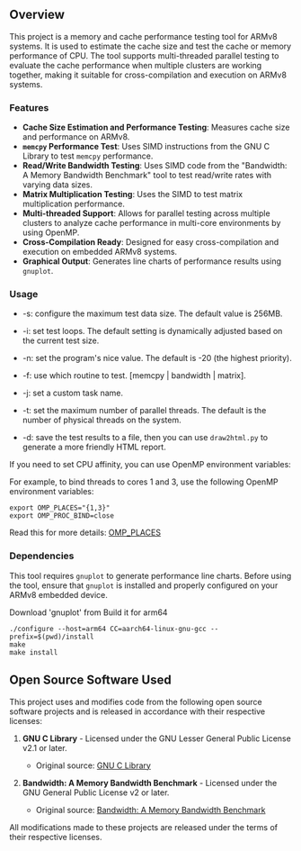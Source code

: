 ## Overview

This project is a memory and cache performance testing tool for ARMv8 systems. It is used to estimate the cache size and test the cache or memory performance of CPU. The tool supports multi-threaded parallel testing to evaluate the cache performance when multiple clusters are working together, making it suitable for cross-compilation and execution on ARMv8 systems.

### Features

- **Cache Size Estimation and Performance Testing**: Measures cache size and performance on ARMv8.
- **`memcpy` Performance Test**: Uses SIMD instructions from the GNU C Library to test `memcpy` performance.
- **Read/Write Bandwidth Testing**: Uses SIMD code from the "Bandwidth: A Memory Bandwidth Benchmark" tool to test read/write rates with varying data sizes.
- **Matrix Multiplication Testing**: Uses the SIMD to test matrix multiplication performance.
- **Multi-threaded Support**: Allows for parallel testing across multiple clusters to analyze cache performance in multi-core environments by using OpenMP.
- **Cross-Compilation Ready**: Designed for easy cross-compilation and execution on embedded ARMv8 systems.
- **Graphical Output**: Generates line charts of performance results using `gnuplot`.

### Usage

- -s: configure the maximum test data size. The default value is 256MB.

- -i: set test loops. The default setting is dynamically adjusted based on the current test size.

- -n: set the program's nice value. The default is -20 (the highest priority).

- -f: use which routine to test. [memcpy | bandwidth | matrix].

- -j: set a custom task name.

- -t: set the maximum number of parallel threads. The default is the number of physical threads on the system.

- -d: save the test results to a file, then you can use `draw2html.py` to generate a more friendly HTML report.

If you need to set CPU affinity, you can use OpenMP environment variables:

For example, to bind threads to cores 1 and 3, use the following OpenMP environment variables:
```
export OMP_PLACES="{1,3}"
export OMP_PROC_BIND=close
```
Read this for more details: [OMP_PLACES](https://www.openmp.org/spec-html/5.0/openmpse53.html)


### Dependencies

This tool requires `gnuplot` to generate performance line charts. Before using the tool, ensure that `gnuplot` is installed and properly configured on your ARMv8 embedded device.

Download 'gnuplot' from [](https://sourceforge.net/projects/gnuplot/files/gnuplot/)
Build it for arm64

```
./configure --host=arm64 CC=aarch64-linux-gnu-gcc --prefix=$(pwd)/install
make
make install
```

## Open Source Software Used

This project uses and modifies code from the following open source software projects and is released in accordance with their respective licenses:

1. **GNU C Library** - Licensed under the GNU Lesser General Public License v2.1 or later.
   - Original source: [GNU C Library](https://www.gnu.org/software/libc/)

2. **Bandwidth: A Memory Bandwidth Benchmark** - Licensed under the GNU General Public License v2 or later.
   - Original source: [Bandwidth: A Memory Bandwidth Benchmark](https://zs3.me/bandwidth.php)

All modifications made to these projects are released under the terms of their respective licenses.
